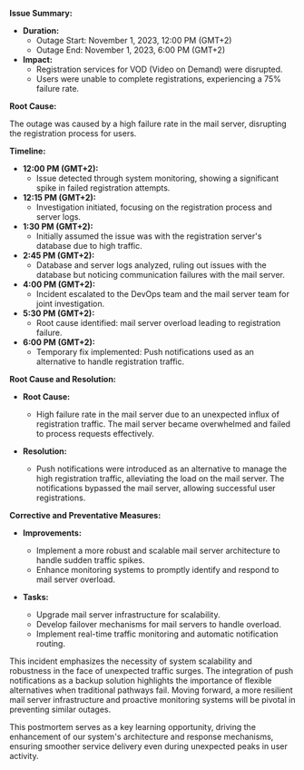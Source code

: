 **Issue Summary:**

- **Duration:** 
  - Outage Start: November 1, 2023, 12:00 PM (GMT+2)
  - Outage End: November 1, 2023, 6:00 PM (GMT+2)
- **Impact:**
  - Registration services for VOD (Video on Demand) were disrupted.
  - Users were unable to complete registrations, experiencing a 75% failure rate.

**Root Cause:**

The outage was caused by a high failure rate in the mail server, disrupting the registration process for users.

**Timeline:**

- **12:00 PM (GMT+2):** 
  - Issue detected through system monitoring, showing a significant spike in failed registration attempts.
- **12:15 PM (GMT+2):** 
  - Investigation initiated, focusing on the registration process and server logs.
- **1:30 PM (GMT+2):** 
  - Initially assumed the issue was with the registration server's database due to high traffic.
- **2:45 PM (GMT+2):** 
  - Database and server logs analyzed, ruling out issues with the database but noticing communication failures with the mail server.
- **4:00 PM (GMT+2):** 
  - Incident escalated to the DevOps team and the mail server team for joint investigation.
- **5:30 PM (GMT+2):** 
  - Root cause identified: mail server overload leading to registration failure.
- **6:00 PM (GMT+2):** 
  - Temporary fix implemented: Push notifications used as an alternative to handle registration traffic.

**Root Cause and Resolution:**

- **Root Cause:**
  - High failure rate in the mail server due to an unexpected influx of registration traffic. The mail server became overwhelmed and failed to process requests effectively.

- **Resolution:**
  - Push notifications were introduced as an alternative to manage the high registration traffic, alleviating the load on the mail server. The notifications bypassed the mail server, allowing successful user registrations.

**Corrective and Preventative Measures:**

- **Improvements:**
  - Implement a more robust and scalable mail server architecture to handle sudden traffic spikes.
  - Enhance monitoring systems to promptly identify and respond to mail server overload.
  
- **Tasks:**
  - Upgrade mail server infrastructure for scalability.
  - Develop failover mechanisms for mail servers to handle overload.
  - Implement real-time traffic monitoring and automatic notification routing.

This incident emphasizes the necessity of system scalability and robustness in the face of unexpected traffic surges. The integration of push notifications as a backup solution highlights the importance of flexible alternatives when traditional pathways fail. Moving forward, a more resilient mail server infrastructure and proactive monitoring systems will be pivotal in preventing similar outages.

This postmortem serves as a key learning opportunity, driving the enhancement of our system's architecture and response mechanisms, ensuring smoother service delivery even during unexpected peaks in user activity.